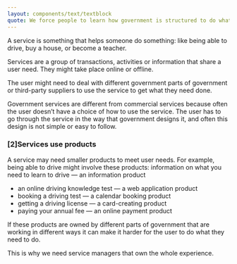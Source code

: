```yaml
---
layout: components/text/textblock
quote: We force people to learn how government is structured to do what they need to do.
---
```


A service is something that helps someone do something: like being able to drive, buy a house, or become a teacher.

Services are a group of transactions, activities or information that share a user need. They might take place online or offline.

The user might need to deal with different government parts of government or third-party suppliers to use the service to get what they need done.

Government services are different from commercial services because often the user doesn’t have a choice of how to use the service. The user has to go through the service in the way that government designs it, and often this design is not simple or easy to follow.

### [2]Services use products

A service may need smaller products to meet user needs. For example, being able to drive might involve these products:
information on what you need to learn to drive — an information product
- an online driving knowledge test — a web application product
- booking a driving test — a calendar booking product
- getting a driving license — a card-creating product
- paying your annual fee — an online payment product

If these products are owned by different parts of government that are working in different ways it can make it harder for the user to do what they need to do.

This is why we need service managers that own the whole experience.
